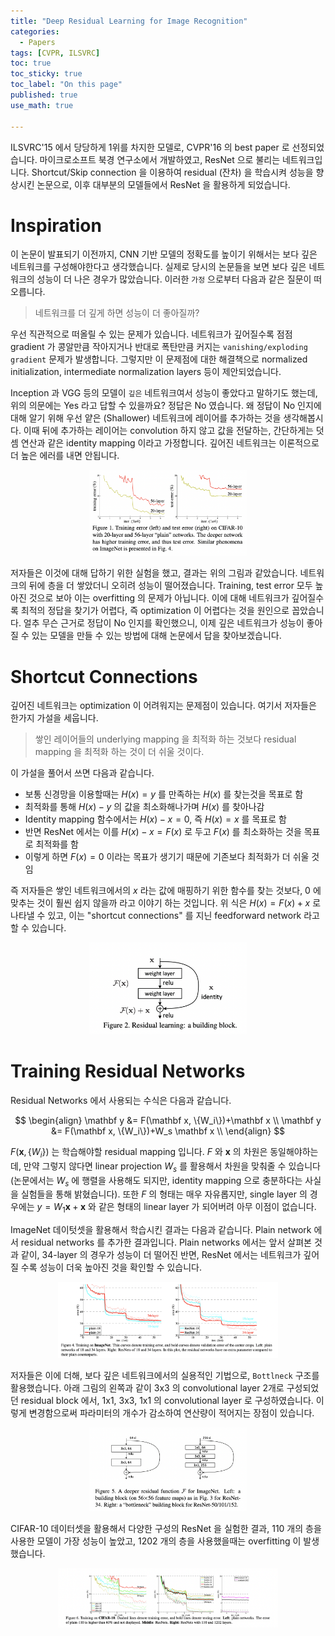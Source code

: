```yaml
---
title: "Deep Residual Learning for Image Recognition"
categories:
  - Papers
tags: [CVPR, ILSVRC]
toc: true
toc_sticky: true
toc_label: "On this page"
published: true
use_math: true

---
```


ILSVRC'15 에서 당당하게 1위를 차지한 모델로, CVPR'16 의 best paper 로 선정되었습니다. 마이크로소프트 북경 연구소에서 개발하였고, ResNet 으로 불리는 네트워크입니다. Shortcut/Skip connection 을 이용하여 residual (잔차) 을 학습시켜 성능을 향상시킨 논문으로, 이후 대부분의 모델들에서 ResNet 을 활용하게 되었습니다.

# Inspiration
이 논문이 발표되기 이전까지, CNN 기반 모델의 정확도를 높이기 위해서는 보다 깊은 네트워크를 구성해야한다고 생각했습니다. 실제로 당시의 논문들을 보면 보다 깊은 네트워크의 성능이 더 나은 경우가 많았습니다. 이러한 `가정` 으로부터 다음과 같은 질문이 떠오릅니다.

> 네트워크를 더 깊게 하면 성능이 더 좋아질까?

우선 직관적으로 떠올릴 수 있는 문제가 있습니다. 네트워크가 깊어질수록 점점 gradient 가 콩알만큼 작아지거나 반대로 폭탄만큼 커지는 `vanishing/exploding gradient` 문제가 발생합니다. 그렇지만 이 문제점에 대한 해결책으로 normalized initialization, intermediate normalization layers 등이 제안되었습니다. 

Inception 과 VGG 등의 모델이 `깊은` 네트워크여서 성능이 좋았다고 말하기도 했는데, 위의 의문에는 Yes 라고 답할 수 있을까요? 정답은 No 였습니다. 왜 정답이 No 인지에 대해 알기 위해 우선 얕은 (Shallower) 네트워크에 레이어를 추가하는 것을 생각해봅시다. 이때 뒤에 추가하는 레이어는  convolution 하지 않고 값을 전달하는, 간단하게는 덧셈 연산과 같은 identity mapping 이라고 가정합니다. 깊어진 네트워크는 이론적으로 더 높은 에러를 내면 안됩니다. 

<center>
<figure style="width: 50%"> <img src="/Images/Study/resnet/resnet-1.png" alt="Resnet Degradation"/>
</figure>
</center>

저자들은 이것에 대해 답하기 위한 실험을 했고, 결과는 위의 그림과 같았습니다. 네트워크의 뒤에 층을 더 쌓았더니 오히려 성능이 떨어졌습니다. Training, test error 모두 높아진 것으로 보아 이는 overfitting 의 문제가 아닙니다. 이에 대해 네트워크가 깊어질수록 최적의 정답을 찾기가 어렵다, 즉 optimization 이 어렵다는 것을 원인으로 꼽았습니다. 얼추 무슨 근거로 정답이 No 인지를 확인했으니, 이제 깊은 네트워크가 성능이 좋아질 수 있는 모델을 만들 수 있는 방법에 대해 논문에서 답을 찾아보겠습니다.

# Shortcut Connections
깊어진 네트워크는 optimization 이 어려워지는 문제점이 있습니다. 여기서 저자들은 한가지 가설을 세웁니다. 

> 쌓인 레이어들의 underlying mapping 을 최적화 하는 것보다 residual mapping 을 최적화 하는 것이 더 쉬울 것이다.

이 가설을 풀어서 쓰면 다음과 같습니다.

- 보통 신경망을 이용할때는 $H(x)=y$ 를 만족하는 $H(x)$ 를 찾는것을 목표로 함
- 최적화를 통해 $H(x)-y$ 의 값을 최소화해나가며 $H(x)$ 를 찾아나감
- Identity mapping 함수에서는 $H(x)-x=0$, 즉 $H(x)=x$ 를 목표로 함
- 반면 ResNet 에서는 이를 $H(x)-x=F(x)$ 로 두고 $F(x)$ 를 최소화하는 것을 목표로 최적화를 함
- 이렇게 하면 $F(x)=0$ 이라는 목표가 생기기 때문에 기존보다 최적화가 더 쉬울 것임

즉 저자들은 쌓인 네트워크에서의 $x$ 라는 값에 매핑하기 위한 함수를 찾는 것보다, 0 에 맞추는 것이 훨씬 쉽지 않을까 라고 이야기 하는 것입니다. 위 식은 $H(x)=F(x)+x$ 로 나타낼 수 있고, 이는 "shortcut connections" 를 지닌 feedforward network 라고 할 수 있습니다.

<center>
<figure style="width: 50%"> <img src="/Images/Study/resnet/resnet-2.png" alt="Resnet"/>
</figure>
</center>

# Training Residual Networks

Residual Networks 에서 사용되는 수식은 다음과 같습니다.

$$
\begin{align}
\mathbf y &= F(\mathbf x, \{W_i\})+\mathbf x \\
\mathbf y &= F(\mathbf x, \{W_i\})+W_s \mathbf x \\
\end{align}
$$

$F(\mathbf x, \{W_i\})$ 는 학습해야할 residual mapping 입니다. $F$ 와 $\mathbf x$ 의 차원은 동일해야하는데, 만약 그렇지 않다면 linear projection $W_s$ 를 활용해서 차원을 맞춰줄 수 있습니다 (논문에서는 $W_s$ 에 행렬을 사용해도 되지만, identity mapping 으로 충분하다는 사실을 실험들을 통해 밝혔습니다). 또한 $F$ 의 형태는 매우 자유롭지만, single layer 의 경우에는 $y=W_1 \mathbf x + \mathbf x$ 와 같은 형태의 linear layer 가 되어버려 아무 이점이 없습니다.

ImageNet 데이텃셋을 활용해서 학습시킨 결과는 다음과 같습니다. Plain network 에서 residual networks 를 추가한 결과입니다. Plain networks 에서는 앞서 살펴본 것과 같이, 34-layer 의 경우가 성능이 더 떨어진 반면, ResNet 에서는 네트워크가 깊어질 수록 성능이 더욱 높아진 것을 확인할 수 있습니다. 

<center>
<figure style="width: 70%"> <img src="/Images/Study/resnet/resnet-3.png" alt="Resnet trained with ImageNet"/>
</figure>
</center>

저자들은 이에 더해, 보다 깊은 네트워크에서의 실용적인 기법으로, `Bottlneck` 구조를 활용했습니다. 아래 그림의 왼쪽과 같이 3x3 의 convolutional layer 2개로 구성되었던 residual block 에서, 1x1, 3x3, 1x1 의 convolutional layer 로 구성하였습니다. 이렇게 변경함으로써 파라미터의 개수가 감소하여 연산량이 적어지는 장점이 있습니다.

<center>
<figure style="width: 50%"> <img src="/Images/Study/resnet/resnet-4.png" alt="Resnet Bottleneck"/>
</figure>
</center>

CIFAR-10 데이터셋을 활용해서 다양한 구성의 ResNet 을 실험한 결과, 110 개의 층을 사용한 모델이 가장 성능이 높았고, 1202 개의 층을 사용했을때는 overfitting 이 발생했습니다.

<center>
<figure style="width: 70%"> <img src="/Images/Study/resnet/resnet-5.png" alt="Resnet with cifar-10"/>
</figure>
</center>
